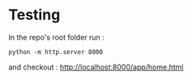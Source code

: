 # Testing 
In the repo's root folder run :

```
python -m http.server 8000
```
and checkout : [http://localhost:8000/app/home.html](http://localhost:8000/app/home.html)


